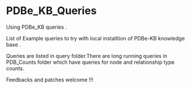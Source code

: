 # PDBe_KB_Queries
Using PDBe_KB queries .

List of Example queries to try with local installtion of PDBe-KB knowledge base .

Queries are listed in query folder.There are long running queries in PDB_Counts folder which have queries for node and relationship type counts. 

Feedbacks and patches welcome !!!
